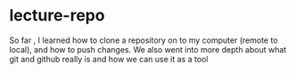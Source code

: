 # lecture-repo
So far , I learned how to clone a repository on to my computer (remote to local), and how to push changes. We also went into more depth about what git and github really is and how we can use it as a tool
